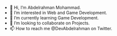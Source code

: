 - 👋 Hi, I’m Abdelrahman Mohammad.
- 👀 I’m interested in Web and Game Development.
- 🌱 I’m currently learning Game Development.
- 💞️ I’m looking to collaborate on Projects.
- 📫 How to reach me @DevAbdelrahman on Twitter.
<!---
Abdelrahman-Mohammad/Abdelrahman-Mohammad is a ✨ special ✨ repository because its `README.md` (this file) appears on your GitHub profile.
You can click the Preview link to take a look at your changes.
--->
